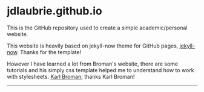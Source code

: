 # jdlaubrie.github.io

This is the GitHub repository used to create a simple academic/personal website.

This website is heavily based on jekyll-now theme for GitHub pages, [jekyll-now](https://github.com/barryclark/jekyll-now). Thanks for the template!

However I have learned a lot from Broman's website, there are some tutorials and his simply css template helped me to understand how to work with stylesheets. [Karl Broman](http://kbroman.org); thanks Karl Broman!

---
